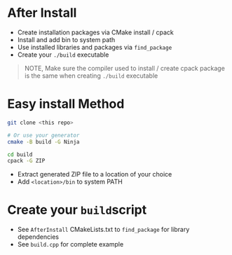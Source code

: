 # After Install

- Create installation packages via CMake install / cpack
- Install and add bin to system path
- Use installed libraries and packages via `find_package`
- Create your `./build` executable

> NOTE, Make sure the compiler used to install / create cpack package is the same when creating `./build` executable

# Easy install Method

```bash
git clone <this repo>

# Or use your generator
cmake -B build -G Ninja

cd build
cpack -G ZIP
```

- Extract generated ZIP file to a location of your choice
- Add `<location>/bin` to system PATH


# Create your `build`script

- See `AfterInstall` CMakeLists.txt to `find_package` for library dependencies
- See `build.cpp` for complete example
